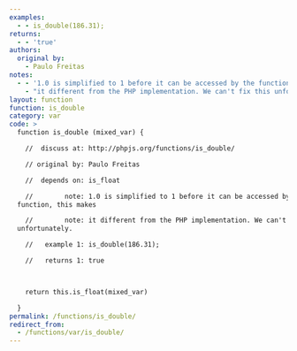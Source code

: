 ```yaml
---
examples:
  - - is_double(186.31);
returns:
  - - 'true'
authors:
  original by:
    - Paulo Freitas
notes:
  - - '1.0 is simplified to 1 before it can be accessed by the function, this makes'
    - "it different from the PHP implementation. We can't fix this unfortunately."
layout: function
function: is_double
category: var
code: >
  function is_double (mixed_var) {

    //  discuss at: http://phpjs.org/functions/is_double/

    // original by: Paulo Freitas

    //  depends on: is_float

    //        note: 1.0 is simplified to 1 before it can be accessed by the
  function, this makes

    //        note: it different from the PHP implementation. We can't fix this
  unfortunately.

    //   example 1: is_double(186.31);

    //   returns 1: true



    return this.is_float(mixed_var)

  }
permalink: /functions/is_double/
redirect_from:
  - /functions/var/is_double/
---
```


<!-- WARNING! This file is auto generated by `npm run web:inject`, do not edit by hand -->

